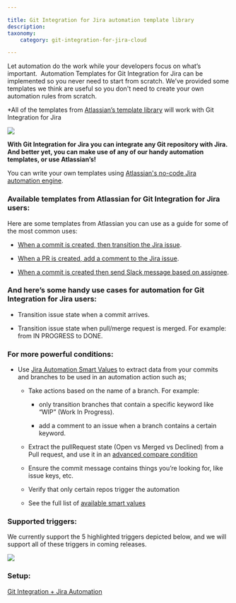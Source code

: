 ```yaml
---

title: Git Integration for Jira automation template library
description:
taxonomy:
    category: git-integration-for-jira-cloud

---
```

Let automation do the work while your developers focus on what’s important.  Automation Templates for Git Integration for Jira can be implemented so you never need to start from scratch. We’ve provided some templates we think are useful so you don't need to create your own automation rules from scratch.

\*All of the templates from [Atlassian’s template library](https://www.atlassian.com/software/jira/automation-template-library/bitbucket-github-gitlab) will work with Git Integration for Jira

![](https://bigbrassband.atlassian.net/wiki/download/thumbnails/1595736065/index.png?version=2&modificationDate=1620328012045&cacheVersion=1&api=v2&width=340&height=280)

**With Git Integration for Jira you can integrate any Git repository with Jira.  And better yet, you can make use of any of our handy automation templates, or use Atlassian’s!**

You can write your own templates using [Atlassian's no-code Jira automation engine](https://www.atlassian.com/software/jira/features/automation).

### Available templates from Atlassian for Git Integration for Jira users:

Here are some templates from Atlassian you can use as a guide for some of the most common uses:

*   [When a commit is created, then transition the Jira issue](https://www.atlassian.com/software/jira/automation-template-library/rules#/rule/1357202).

*   [When a PR is created, add a comment to the Jira issue](https://www.atlassian.com/software/jira/automation-template-library/rules#/rule/1357211).

*   [When a commit is created then send Slack message based on assignee](https://www.atlassian.com/software/jira/automation-template-library/rules#/rule/1357149).


### And here’s some handy use cases for automation for Git Integration for Jira users:

*   Transition issue state when a commit arrives.

*   Transition issue state when pull/merge request is merged. For example: from IN PROGRESS to DONE.


### For more powerful conditions:

*   Use [Jira Automation Smart Values](https://support.atlassian.com/jira-software-cloud/docs/what-are-smart-values/) to extract data from your commits and branches to be used in an automation action such as;

    *   Take actions based on the name of a branch. For example:

        *   only transition branches that contain a specific keyword like “WIP” (Work In Progress).

        *   add a comment to an issue when a branch contains a certain keyword.

    *   Extract the pullRequest state (Open vs Merged vs Declined) from a Pull request, and use it in an [advanced compare condition](https://support.atlassian.com/jira-software-cloud/docs/automation-conditions/)

    *   Ensure the commit message contains things you’re looking for, like issue keys, etc.

    *   Verify that only certain repos trigger the automation

    *   See the full list of [available smart values](https://support.atlassian.com/jira-software-cloud/docs/smart-values-development/)


### Supported triggers:

We currently support the 5 highlighted triggers depicted below, and we will support all of these triggers in coming releases.

![](https://bigbrassband.atlassian.net/wiki/download/attachments/1595736065/image.jpg?version=1&modificationDate=1625146998595&cacheVersion=1&api=v2)

### Setup:

[Git Integration + Jira Automation](https://bigbrassband.atlassian.net/wiki/spaces/GITCLOUD/pages/1698922497/Git+Integration+Jira+Automation)